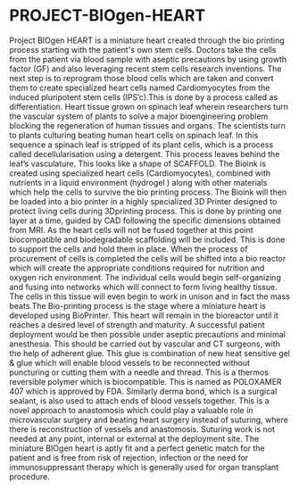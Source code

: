 # PROJECT-BIOgen-HEART
Project BIOgen HEART is a miniature heart created through the bio printing process starting with the patient's own stem cells. Doctors take the cells from the patient via blood sample with aseptic precautions by using growth factor (GF) and also leveraging recent stem cells research inventions. The next step is to reprogram those blood cells which are taken and convert them to create specialized heart cells named Cardiomyocytes from the induced pluripotent stem cells (IPS’c).This is done by a process called as differentiation. Heart tissue grown on spinach leaf wherein researchers turn the vascular system of plants to solve a major bioengineering problem blocking the regeneration of human tissues and organs. The scientists turn to plants culturing beating human heart cells on spinach leaf. In this sequence a spinach leaf is stripped of its plant cells, which is a process called decellularisation using a detergent. This process leaves behind the leaf’s vasculature. This looks like a shape of SCAFFOLD.  The Bioink is created using specialized heart cells (Cardiomyocytes), combined with nutrients in a liquid environment (hydrogel ) along with other materials which help the cells to survive the bio printing process. The Bioink will then be loaded into a bio printer in a highly specialized 3D Printer designed to protect living cells during 3Dprinting process. This is done by printing one layer at a time, guided by CAD following the specific dimensions obtained from MRI. As the heart cells will not be fused together at this point biocompatible and biodegradable scaffolding will be included. This is done to support the cells and hold them in place. When the process of procurement of cells is completed the cells will be shifted into a bio reactor which will create the appropriate conditions required for nutrition and oxygen rich environment. The individual cells would begin self-organizing and fusing into networks which will connect to form living healthy tissue. The cells in this tissue will even begin to work in unison and in fact the mass beats.The Bio-printing process is the stage where a miniature heart is developed using BioPrinter. This heart will remain in the bioreactor until it reaches a desired level of strength and maturity. A successful patient deployment would be then possible under aseptic precautions and minimal anesthesia. This should be carried out by vascular and CT surgeons, with the help of adherent glue. This glue is combination of new heat sensitive gel &amp; glue which will enable blood vessels to be reconnected without puncturing or cutting them with a needle and thread. This is a thermos reversible polymer which is biocompatible. This is named as POLOXAMER 407 which is approved by FDA. Similarly derma bond, which is a surgical sealant, is also used to attach ends of blood vessels together. This is a novel approach to anastomosis which could play a valuable role in microvascular surgery and beating heart surgery instead of suturing, where there is reconstruction of vessels and anastomosis. Suturing work is not  needed at any point, internal or external at the deployment site. The miniature BIOgen heart is aptly fit and a perfect genetic match for the patient and is free from risk of rejection, infection or the need for immunosuppressant therapy which is generally used for organ transplant procedure. 
